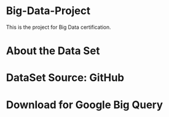 # Big-Data-Project

This is the project for Big Data certification.

# About the Data Set

# DataSet Source: GitHub
# Download for Google Big Query
